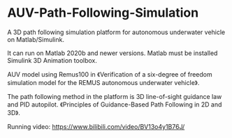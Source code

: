 # AUV-Path-Following-Simulation

A 3D path following simulation platform for autonomous underwater vehicle on Matlab/Simulink.

It can run on Matlab 2020b and newer versions. Matlab must be installed Simulink 3D Animation toolbox.

AUV model using Remus100 in 《Verification of a six-degree of freedom simulation model for the REMUS autonomous underwater vehicle》.

The path following method in the platform is 3D line-of-sight guidance law and PID autopilot. 《Principles of Guidance-Based Path Following
in 2D and 3D》.

Running video: https://www.bilibili.com/video/BV13o4y1B76J/
